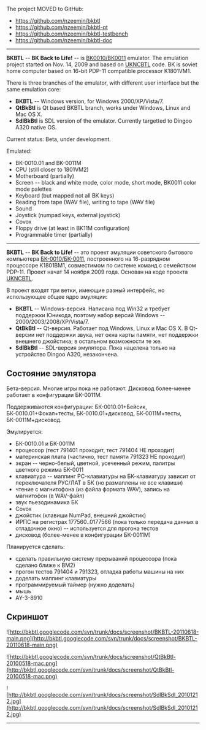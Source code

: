 The project MOVED to GitHub:
  * https://github.com/nzeemin/bkbtl
  * https://github.com/nzeemin/bkbtl-qt
  * https://github.com/nzeemin/bkbtl-testbench
  * https://github.com/nzeemin/bkbtl-doc


---


**BKBTL** -- **BK Back to Life!** -- is [BK0010/BK0011](http://en.wikipedia.org/wiki/Elektronika_BK) emulator.
The emulation project started on Nov. 14, 2009 and based on [UKNCBTL](http://code.google.com/p/ukncbtl/) code.
BK is soviet home computer based on 16-bit PDP-11 compatible processor K1801VM1.

There is three branches of the emulator, with different user interface but the same emulation core:
  * **BKBTL** -- Windows version, for Windows 2000/XP/Vista/7.
  * **QtBkBtl** is Qt based BKBTL branch, works under Windows, Linux and Mac OS X.
  * **SdlBkBtl** is SDL version of the emulator. Currently targetted to Dingoo A320 native OS.

Current status: Beta, under development.

Emulated:
  * BK-0010.01 and BK-0011M
  * CPU (still closer to 1801VM2)
  * Motherboard (partially)
  * Screen -- black and white mode, color mode, short mode, BK0011 color mode palettes
  * Keyboard (but mapped not all BK keys)
  * Reading from tape (WAV file), writing to tape (WAV file)
  * Sound
  * Joystick (numpad keys, external joystick)
  * Covox
  * Floppy drive (at least in BK11M configuration)
  * Programmable timer (partially)


---


**BKBTL** -- **BK Back to Life!** -- это проект эмуляции советского бытового компьютера [БК-0010/БК-0011](http://ru.wikipedia.org/wiki/БК), построенного на 16-разрядном процессоре К1801ВМ1, совместимом по системе команд с семейством PDP-11.
Проект начат 14 ноября 2009 года. Основан на коде проекта [UKNCBTL](http://code.google.com/p/ukncbtl/).

В проект входят три ветки, имеющие разный интерфейс, но использующее общее ядро эмуляции:
  * **BKBTL** -- Windows-версия. Написана под Win32 и требует поддержки Юникода, поэтому набор версий Windows -- 2000/2003/2008/XP/Vista/7.
  * **QtBkBtl** -- Qt-версия. Работает под Windows, Linux и Mac OS X. В Qt-версии нет поддержки звука, нет окна карты памяти, нет поддержки внешнего джойстика; в остальном возможности те же.
  * **SdlBkBtl** -- SDL-версия эмулятора. Пока нацелена только на устройство Dingoo A320, незакончена.

## Состояние эмулятора ##
Бета-версия. Многие игры пока не работают. Дисковод более-менее работает в конфигурации БК-0011М.

Поддерживаются конфигурации: БК-0010.01+Бейсик, БК-0010.01+Фокал+тесты, БК-0010.01+дисковод, БК-0011М+тесты, БК-0011М+дисковод.

Эмулируется:
  * БК-0010.01 и БК-0011М
  * процессор (тест 791401 проходит, тест 791404 НЕ проходит)
  * материнская плата (частично, тест памяти 791323 НЕ проходит)
  * экран -- черно-белый, цветной, усеченный режим, палитры цветного режима БК-0011
  * клавиатура -- маппинг PC-клавиатуры на БК-клавиатуру зависит от переключателя РУС/ЛАТ в БК (но размаплены не все клавиши)
  * чтение с магнитофона (из файла формата WAV), запись на магнитофон (в WAV-файл)
  * звук пьезодинамика БК
  * Covox
  * джойстик (клавиши NumPad, внешний джойстик)
  * ИРПС на регистрах 177560..0177566 (пока только передача данных в отладочное окно) -- используется для прогона тестов
  * дисковод (более-менее в конфигурации БК-0011М)

Планируется сделать:
  * сделать правильную систему прерываний процессора (пока сделано ближе к ВМ2)
  * прогон тестов 791404 и 791323, отладка работы машины на них
  * доделать маппинг клавиатуры
  * программируемый таймер (нужно доделать)
  * мышь
  * AY-3-8910

## Скриншот ##

![http://bkbtl.googlecode.com/svn/trunk/docs/screenshot/BKBTL-20110618-main.png](http://bkbtl.googlecode.com/svn/trunk/docs/screenshot/BKBTL-20110618-main.png)

![http://bkbtl.googlecode.com/svn/trunk/docs/screenshot/QtBkBtl-20100518-mac.png](http://bkbtl.googlecode.com/svn/trunk/docs/screenshot/QtBkBtl-20100518-mac.png)

![http://bkbtl.googlecode.com/svn/trunk/docs/screenshot/SdlBkSdl_20101212.jpg](http://bkbtl.googlecode.com/svn/trunk/docs/screenshot/SdlBkSdl_20101212.jpg)


---
